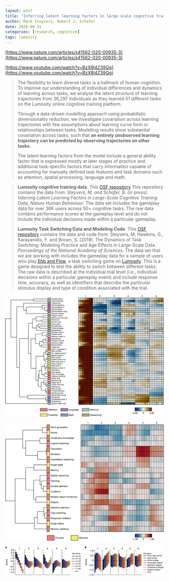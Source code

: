 ```yaml
---
layout: post
title: "Inferring latent learning factors in large-scale cognitive training data"
author: Mark Steyvers, Robert J. Schafer
date: 2020-08-31
categories: [research, cognitive]
tags: lumosity
---
```


[https://www.nature.com/articles/s41562-020-00935-3](https://www.nature.com/articles/s41562-020-00935-3)

[https://www.youtube.com/watch?v=BzX8I4Z39Qg](https://www.youtube.com/watch?v=BzX8I4Z39Qg)

> The flexibility to learn diverse tasks is a hallmark of human cognition. To improve our understanding of individual differences and dynamics of learning across tasks, we analyse the latent structure of learning trajectories from 36,297 individuals as they learned 51 different tasks on the Lumosity online cognitive training platform. 
>
> Through a data-driven modelling approach using probabilistic dimensionality reduction, we investigate covariation across learning trajectories with few assumptions about learning curve form or relationships between tasks. Modelling results show substantial covariation across tasks, such that **an entirely unobserved learning trajectory can be predicted by observing trajectories on other tasks.** 
>
> The latent learning factors from the model include a general ability factor that is expressed mostly at later stages of practice and additional task-specific factors that carry information capable of accounting for manually defined task features and task domains such as attention, spatial processing, language and math.

> **Lumosity cognitive training data**. This [OSF repository](https://osf.io/g9zkf/) This repository contains the data from: *Steyvers, M, and Schafer, B. (in press). Inferring Latent Learning Factors in Large-Scale Cognitive Training Data, Nature Human Behaviour*. The data set includes the gameplay data for over 36K users across 50+ cognitive tasks. The raw data contains performance scores at the gameplay level and do not include the individual decisions made within a particular gameplay.
>
> **Lumosity Task Switching Data and Modeling Code**. This [OSF repository](https://osf.io/sxr5f/) contains the data and code from: Steyvers, M, Hawkins, G., Karayanidis, F. and Brown, S. (2019). The Dynamics of Task Switching: Modeling Practice and Age Effects in Large-Scale Data. *Proceedings of the National Academy of Sciences*. The data set that we are working with includes the gameplay data for a sample of users who play [Ebb and Flow](https://www.lumosity.com/app/v4/games/ebb-and-flow), a task switching game on [Lumosity](https://www.lumosity.com/en/). This is a game designed to test the ability to switch between different tasks. The raw data is described at the individual trial level (i.e., individual decisions within a particular gameplay event) and include response time, accuracy, as well as identifiers that describe the particular stimulus display and type of condition associated with the trial.

![img](img/SteyversSchafer2020_4-Figure3-1.png)

![img](img/SteyversSchafer2020_7-Figure5-1.png)

![img](img/SteyversSchafer2020_8-Figure7-1.png)
